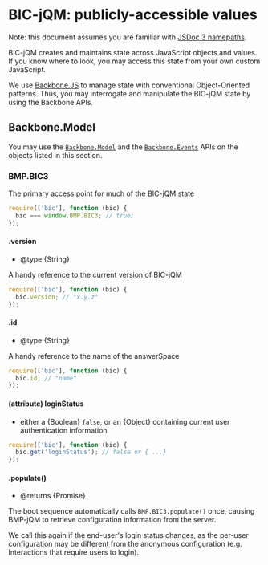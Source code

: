 # BIC-jQM: publicly-accessible values

Note: this document assumes you are familiar with [JSDoc 3 namepaths](https://github.com/blinkmobile/docs/wiki/Code-Style:-JSDoc-3).

BIC-jQM creates and maintains state across JavaScript objects and values. If you
know where to look, you may access this state from your own custom JavaScript.

We use [Backbone.JS](http://backbonejs.org/) to manage state with conventional
Object-Oriented patterns. Thus, you may interrogate and manipulate the BIC-jQM
state by using the Backbone APIs.

## Backbone.Model

You may use the [`Backbone.Model`](http://backbonejs.org/#Model) and the
[`Backbone.Events`](http://backbonejs.org/#Events) APIs on the objects listed in
this section.

### BMP.BIC3

The primary access point for much of the BIC-jQM state

```javascript
require(['bic'], function (bic) {
  bic === window.BMP.BIC3; // true;
});
```

#### .version

- @type {String}

A handy reference to the current version of BIC-jQM

```javascript
require(['bic'], function (bic) {
  bic.version; // "x.y.z"
});
```

#### .id

- @type {String}

A handy reference to the name of the answerSpace

```javascript
require(['bic'], function (bic) {
  bic.id; // "name"
});
```

#### (attribute) loginStatus

- either a {Boolean} `false`, or an {Object} containing current user
  authentication information

```javascript
require(['bic'], function (bic) {
  bic.get('loginStatus'); // false or { ...}
});
```

#### .populate()

- @returns {Promise}

The boot sequence automatically calls `BMP.BIC3.populate()` once, causing BMP-jQM
to retrieve configuration information from the server.

We call this again if the end-user's login status changes, as the per-user
configuration may be different from the anonymous configuration (e.g.
Interactions that require users to login).
